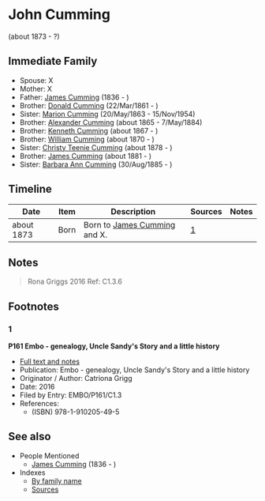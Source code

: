 ﻿---
layout: page
permalink: /people/i87723702
---

# John Cumming
(about 1873 - ?)

## Immediate Family

* Spouse: X
* Mother: X
* Father: [James Cumming](./@i66384942@-james-cumming-b1836-d.md) (1836 - )
* Brother: [Donald Cumming](./@i20465544@-donald-cumming-b1861-3-22-d.md) (22/Mar/1861 - )
* Sister: [Marion Cumming](./@i59851647@-marion-cumming-b1863-5-20-d1954-11-15.md) (20/May/1863 - 15/Nov/1954)
* Brother: [Alexander Cumming](./@i7306221@-alexander-cumming-b1865-d1884-5-7.md) (about 1865 - 7/May/1884)
* Brother: [Kenneth Cumming](./@i14447152@-kenneth-cumming-b1867-d.md) (about 1867 - )
* Brother: [William Cumming](./@i10016098@-william-cumming-b1870-d.md) (about 1870 - )
* Sister: [Christy  Teenie Cumming](./@i94377968@-christy-teenie-cumming-b1878-d.md) (about 1878 - )
* Brother: [James Cumming](./@i64418166@-james-cumming-b1881-d.md) (about 1881 - )
* Sister: [Barbara Ann Cumming](./@i57039529@-barbara-ann-cumming-b1885-8-30-d.md) (30/Aug/1885 - )

## Timeline

Date | Item | Description | Sources | Notes
---|---|---|---|---
about 1873 | Born | Born to [James Cumming](./@i66384942@-james-cumming-b1836-d.md) and X. | [1](#1) | 

## Notes

> Rona Griggs 2016 Ref: C1.3.6
>


## Footnotes

### 1

**P161 Embo - genealogy, Uncle Sandy's Story and a little history**

* [Full text and notes](../sources/@s95058656@-p161-embo-genealogy,-uncle-sandy's-story-and-a-little-history.md)
* Publication: Embo - genealogy, Uncle Sandy's Story and a little history
* Originator / Author: Catriona Grigg
* Date: 2016
* Filed by Entry: EMBO/P161/C1.3
* References: 
  * (ISBN) 978-1-910205-49-5


## See also

- People Mentioned
  - [James Cumming](./@i66384942@-james-cumming-b1836-d.md) (1836 - )
- Indexes
  - [By family name](../index-by-family-name.md)
  - [Sources](../index-of-sources-by-title.md)
